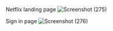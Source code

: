  Netflix landing page
 ![Screenshot (275)](https://github.com/sumitrajkumar/Netflix_Landing_page/assets/138388118/e216f28c-3935-4fe7-b04e-40571c4697c0)

 Sign in page
 ![Screenshot (276)](https://github.com/sumitrajkumar/Netflix_Landing_page/assets/138388118/22f9a18c-fa29-49e2-98fb-255171603475)
